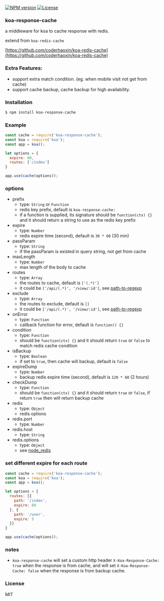
[![NPM version][npm-img]][npm-url]
[![License][license-img]][license-url]

### koa-response-cache

a middleware for koa to cache response with redis.

extend from `koa-redis-cache` 

[https://github.com/coderhaoxin/koa-redis-cache](https://github.com/coderhaoxin/koa-redis-cache)


### Extra Features:

* support extra match condition. (eg. when mobile visit not get from cache)
* support cache backup, cache backup for high availability.


### Installation
```bash
$ npm install koa-response-cache
```

### Example

```js
const cache = require('koa-response-cache');
const koa = require('koa');
const app = koa();

let options = {
  expire: 60,
  routes: ['/index']
}

app.use(cache(options));
```

### options

* prefix
    - type: `String` or `Function`
    - redis key prefix, default is `koa-response-cache:`
    - if a function is supplied, its signature should be `function(ctx) {}` and it should return a string to use as the redis key prefix
* expire
    - type: `Number`
    - redis expire time (second), default is `30 * 60` (30 min)
* passParam
    - type: `String`
    - if the passParam is existed in query string, not get from cache
* maxLength
    - type: `Number`
    - max length of the body to cache
* routes
    - type: `Array`
    - the routes to cache, default is `['(.*)']`
    - it could be `['/api/(.*)', '/view/:id']`, see [path-to-regexp](https://github.com/pillarjs/path-to-regexp)
* exclude
    - type: `Array`
    - the routes to exclude, default is `[]`
    - it could be `['/api/(.*)', '/view/:id']`, see [path-to-regexp](https://github.com/pillarjs/path-to-regexp)
* onError
    - type: `Function`
    - callback function for error, default is `function() {}`
* condition
    - type: `Function`
    - should be `function(ctx) {}` and it should return `true` or `false` to match redis cache condition
* isBackup
    - type: `Boolean`
    - if set to `true`, then cache will backup, default is `false`
* expireDump
    - type: `Number`
    - backup redis expire time (second), default is `120 * 60` (2 hours)
* checkDump
    - type: `Function`
    - should be `function(ctx) {}` and it should return `true` or `false`, if return `true` then will return backup cache
* redis
    - type: `Object`
    - redis options
* redis.port
    - type: `Number`
* redis.host
    - type: `String`
* redis.options
    - type: `Object`
    - see [node_redis](https://github.com/mranney/node_redis)

### set different expire for each route

```js
const cache = require('koa-response-cache');
const koa = require('koa');
const app = koa();

let options = {
  routes: [{
    path: '/index',
    expire: 60
  }, {
    path: '/user',
    expire: 5
  }]
}

app.use(cache(options));
```

### notes

* `koa-response-cache` will set a custom http header `X-Koa-Response-Cache: true` when the response is from cache, and will set `X-Koa-Response-Cache: false` when the response is from backup cache.

### License
MIT

[npm-img]: https://img.shields.io/npm/v/koa-response-cache.svg?style=flat-square
[npm-url]: https://npmjs.org/package/koa-response-cache
[license-img]: http://img.shields.io/badge/license-MIT-green.svg?style=flat-square
[license-url]: http://opensource.org/licenses/MIT